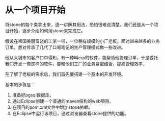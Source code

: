# 从一个项目开始


将stone的每个类拿出来，逐一讲解其用法，恐怕很难说清楚。我们还是从一个项目开始，逐步介绍如何用stone来完成它。

假设在祖国美丽富饶的江浙一带，一位稍有规模的小厂老板，面对越来越多的业务订单，想对传承了几代了口喊笔记的生产管理模式做一些改进。

他从大城市的客户口中得知，有一种叫erp的软件，能帮助他管理订单，于是委托我们开发一套这样的软件，要和他们工厂的业务紧密结合，提高管理效率。

在了解了老板的需求后，我们首先要搭建一个基本的开发环境。

基本的步骤是：
1. 准备好pgsql数据库。
2. 通过Eclipse创建一个普通的maven结构的web项目。
3. 在项目的pom.xml文件中增加stone依赖。
4. 在Eclipse中运行该项目，通过浏览器查看stone提供的功能。